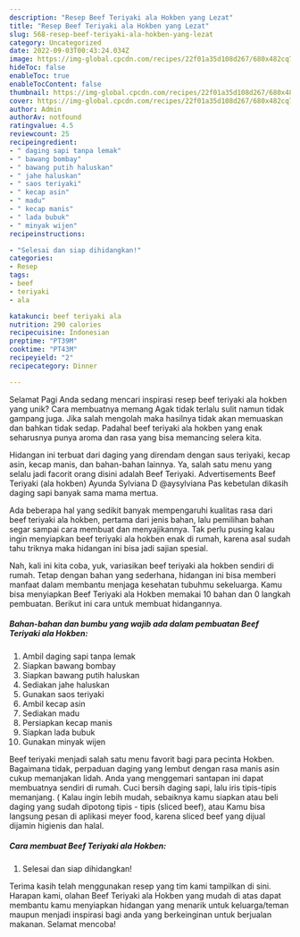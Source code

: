```yaml
---
description: "Resep Beef Teriyaki ala Hokben yang Lezat"
title: "Resep Beef Teriyaki ala Hokben yang Lezat"
slug: 568-resep-beef-teriyaki-ala-hokben-yang-lezat
category: Uncategorized
date: 2022-09-03T00:43:24.034Z
image: https://img-global.cpcdn.com/recipes/22f01a35d108d267/680x482cq70/beef-teriyaki-ala-hokben-foto-resep-utama.jpg
hideToc: false
enableToc: true
enableTocContent: false
thumbnail: https://img-global.cpcdn.com/recipes/22f01a35d108d267/680x482cq70/beef-teriyaki-ala-hokben-foto-resep-utama.jpg
cover: https://img-global.cpcdn.com/recipes/22f01a35d108d267/680x482cq70/beef-teriyaki-ala-hokben-foto-resep-utama.jpg
author: Admin
authorAv: notfound
ratingvalue: 4.5
reviewcount: 25
recipeingredient:
- " daging sapi tanpa lemak"
- " bawang bombay"
- " bawang putih haluskan"
- " jahe haluskan"
- " saos teriyaki"
- " kecap asin"
- " madu"
- " kecap manis"
- " lada bubuk"
- " minyak wijen"
recipeinstructions:

- "Selesai dan siap dihidangkan!"
categories:
- Resep
tags:
- beef
- teriyaki
- ala

katakunci: beef teriyaki ala 
nutrition: 290 calories
recipecuisine: Indonesian
preptime: "PT39M"
cooktime: "PT43M"
recipeyield: "2"
recipecategory: Dinner

---
```



Selamat Pagi Anda sedang mencari inspirasi resep beef teriyaki ala hokben yang unik? Cara membuatnya memang Agak tidak terlalu sulit namun tidak gampang juga. Jika salah mengolah maka hasilnya tidak akan memuaskan dan bahkan tidak sedap. Padahal beef teriyaki ala hokben yang enak seharusnya punya aroma dan rasa yang bisa memancing selera kita.


Hidangan ini terbuat dari daging yang direndam dengan saus teriyaki, kecap asin, kecap manis, dan bahan-bahan lainnya. Ya, salah satu menu yang selalu jadi facorit orang disini adalah Beef Teriyaki. Advertisements Beef Teriyaki (ala hokben) Ayunda Sylviana D @aysylviana Pas kebetulan dikasih daging sapi banyak sama mama mertua.

Ada beberapa hal yang sedikit banyak mempengaruhi kualitas rasa dari beef teriyaki ala hokben, pertama dari jenis bahan, lalu pemilihan bahan segar sampai cara membuat dan menyajikannya. Tak perlu pusing kalau ingin menyiapkan beef teriyaki ala hokben enak di rumah, karena asal sudah tahu triknya maka hidangan ini bisa jadi sajian spesial.


Nah, kali ini kita coba, yuk, variasikan beef teriyaki ala hokben sendiri di rumah. Tetap dengan bahan yang sederhana, hidangan ini bisa memberi manfaat dalam membantu menjaga kesehatan tubuhmu sekeluarga. Kamu bisa menyiapkan Beef Teriyaki ala Hokben memakai 10 bahan dan 0 langkah pembuatan. Berikut ini cara untuk membuat hidangannya.

<!--inarticleads1-->

##### Bahan-bahan dan bumbu yang wajib ada dalam pembuatan Beef Teriyaki ala Hokben:

1. Ambil  daging sapi tanpa lemak
1. Siapkan  bawang bombay
1. Siapkan  bawang putih haluskan
1. Sediakan  jahe haluskan
1. Gunakan  saos teriyaki
1. Ambil  kecap asin
1. Sediakan  madu
1. Persiapkan  kecap manis
1. Siapkan  lada bubuk
1. Gunakan  minyak wijen


Beef teriyaki menjadi salah satu menu favorit bagi para pecinta Hokben. Bagaimana tidak, perpaduan daging yang lembut dengan rasa manis asin cukup memanjakan lidah. Anda yang menggemari santapan ini dapat membuatnya sendiri di rumah. Cuci bersih daging sapi, lalu iris tipis-tipis memanjang. ( Kalau ingin lebih mudah, sebaiknya kamu siapkan atau beli daging yang sudah dipotong tipis - tipis (sliced beef), atau Kamu bisa langsung pesan di aplikasi meyer food, karena sliced beef yang dijual dijamin higienis dan halal. 

<!--inarticleads2-->

##### Cara membuat Beef Teriyaki ala Hokben:


1. Selesai dan siap dihidangkan!



Terima kasih telah menggunakan resep yang tim kami tampilkan di sini. Harapan kami, olahan Beef Teriyaki ala Hokben yang mudah di atas dapat membantu kamu menyiapkan hidangan yang menarik untuk keluarga/teman maupun menjadi inspirasi bagi anda yang berkeinginan untuk berjualan makanan. Selamat mencoba!
